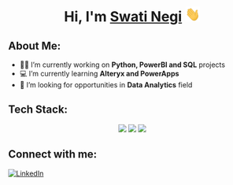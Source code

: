 <!--## Hi there 👋-->

<h1 align="center">Hi, I'm <a href="https://www.linkedin.com/in/swatinegi19/" target="_blank" rel="noopener noreferrer">Swati Negi</a> <img src="https://raw.githubusercontent.com/ABSphreak/ABSphreak/master/gifs/Hi.gif" height="30" /></h1>

## About Me:

- 👩‍💻 I’m currently working on **Python, PowerBI and SQL** projects
- 💻 I’m currently learning **Alteryx and PowerApps**
- 💼 I’m looking for opportunities in **Data Analytics** field
<!-- - 👯 I’m looking to collaborate on **Data Analysis** projects-->

<!--
**SwatiNegi19/SwatiNegi19** is a ✨ _special_ ✨ repository because its `README.md` (this file) appears on your GitHub profile.

- 🔭 I’m currently working on ...
- 🌱 I’m currently learning ...
- 👯 I’m looking to collaborate on ...
- 🤔 I’m looking for help with ...
- 💬 Ask me about ...
- 📫 How to reach me: ...
- 😄 Pronouns: ...
- ⚡ Fun fact: ...
-->

## Tech Stack:

<p align="center">
  <img src="https://img.shields.io/badge/Python-FFD43B?style=for-the-badge&logo=python&logoColor=blue"><img/>
  <img src="https://img.shields.io/badge/mysql-%2300f.svg?style=for-the-badge&logo=mysql&logoColor=white"><img/>
  <img src="https://img.shields.io/badge/Power%20BI-F2C811?style=for-the-badge&logo=power-bi&logoColor=black">
</p>

## Connect with me:

<a href="https://www.linkedin.com/in/swatinegi19" target="_blank">
  <img src="https://img.shields.io/badge/linkedin-%231E77B5.svg?&style=for-the-badge&logo=linkedin&logoColor=white" alt="LinkedIn" style="margin-bottom: 5px;" />
</a>
